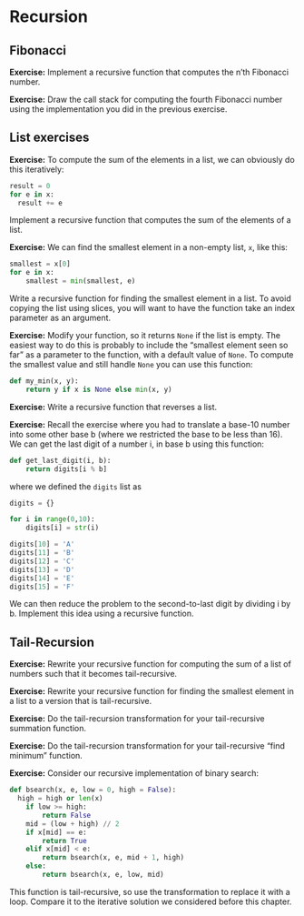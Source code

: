# Recursion

## Fibonacci

**Exercise:** Implement a recursive function that computes the n’th Fibonacci number.

**Exercise:** Draw the call stack for computing the fourth Fibonacci number using the implementation you did in the previous exercise.

## List exercises

**Exercise:** To compute the sum of the elements in a list, we can obviously do this iteratively:

```python
result = 0
for e in x:
  result += e
```

Implement a recursive function that computes the sum of the elements of a list.

**Exercise:** We can find the smallest element in a non-empty list, `x`, like this:

```python
smallest = x[0]
for e in x:
	smallest = min(smallest, e)
```

Write a recursive function for finding the smallest element in a list. To avoid copying the list using slices, you will want to have the function take an index parameter as an argument.

**Exercise:** Modify your function, so it returns `None` if the list is empty. The easiest way to do this is probably to include the “smallest element seen so far” as a parameter to the function, with a default value of `None`. To compute the smallest value and still handle `None` you can use this function:

```python
def my_min(x, y):
	return y if x is None else min(x, y)
```

**Exercise:** Write a recursive function that reverses a list.

**Exercise:** Recall the exercise where you had to translate a base-10 number into some other base b (where we restricted the base to be less than 16). We can get the last digit of a number i, in base b using this function:

```python
def get_last_digit(i, b):
    return digits[i % b]
```

where we defined the `digits` list as

```python
digits = {}

for i in range(0,10):
    digits[i] = str(i)

digits[10] = 'A'
digits[11] = 'B'
digits[12] = 'C'
digits[13] = 'D'
digits[14] = 'E'
digits[15] = 'F'
```

We can then reduce the problem to the second-to-last digit by dividing i by b. Implement this idea using a recursive function.

## Tail-Recursion

**Exercise:** Rewrite your recursive function for computing the sum of a list of numbers such that it becomes tail-recursive.

**Exercise:** Rewrite your recursive function for finding the smallest element in a list to a version that is tail-recursive.

**Exercise:** Do the tail-recursion transformation for your tail-recursive summation function.

**Exercise:** Do the tail-recursion transformation for your tail-recursive “find minimum” function.

**Exercise:** Consider our recursive implementation of binary search:

```python
def bsearch(x, e, low = 0, high = False):
  high = high or len(x)
	if low >= high:
		return False
	mid = (low + high) // 2
	if x[mid] == e:
		return True
	elif x[mid] < e:
		return bsearch(x, e, mid + 1, high)
	else:
		return bsearch(x, e, low, mid)
```

This function is tail-recursive, so use the transformation to replace it with a loop. Compare it to the iterative solution we considered before this chapter.